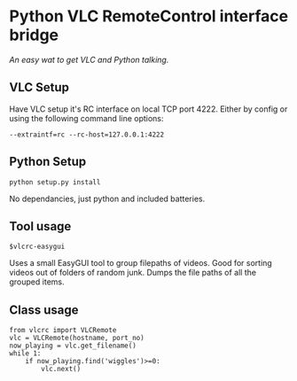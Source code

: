# Python VLC RemoteControl interface bridge
_An easy wat to get VLC and Python talking._

## VLC Setup
Have VLC setup it's RC interface on local TCP port 4222. Either by config or using the following command line options:

    --extraintf=rc --rc-host=127.0.0.1:4222

## Python Setup

    python setup.py install
No dependancies, just python and included batteries.

## Tool usage
  
    $vlcrc-easygui
Uses a small EasyGUI tool to group filepaths of videos. Good for sorting videos out of folders of random junk. Dumps the file paths of all the grouped items.  
  
## Class usage

    from vlcrc import VLCRemote
    vlc = VLCRemote(hostname, port_no)
    now_playing = vlc.get_filename()
    while 1:
        if now_playing.find('wiggles')>=0:
            vlc.next()
